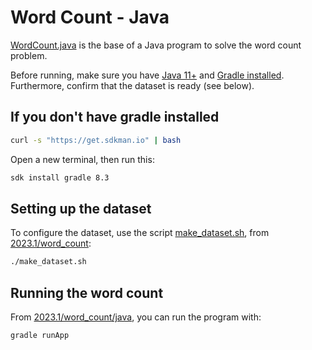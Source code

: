 # Word Count - Java

[WordCount.java](./src/main/java/WordCount.java) is the base of a Java program to solve the word count problem.

Before running, make sure you have [Java 11+](https://www.oracle.com/br/java/technologies/javase/jdk11-archive-downloads.html) and [Gradle installed](https://gradle.org/install/). Furthermore, confirm that the dataset is ready (see below).

## If you don't have gradle installed

```bash
curl -s "https://get.sdkman.io" | bash
```

Open a new terminal, then run this:
```bash
sdk install gradle 8.3
```

## Setting up the dataset

To configure the dataset, use the script [make_dataset.sh](../make_dataset.sh), from [2023.1/word_count](../):

```bash
./make_dataset.sh
```

## Running the word count

From [2023.1/word_count/java](/), you can run the program with:

```bash
gradle runApp
```
